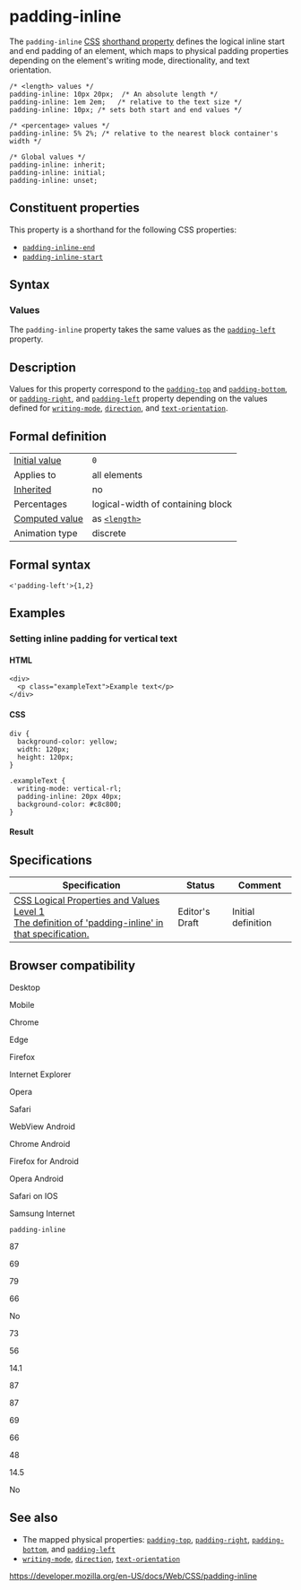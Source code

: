 # padding-inline

The `padding-inline` [CSS](https://developer.mozilla.org/en-US/docs/Web/CSS) [shorthand property](shorthand_properties) defines the logical inline start and end padding of an element, which maps to physical padding properties depending on the element's writing mode, directionality, and text orientation.

    /* <length> values */
    padding-inline: 10px 20px;  /* An absolute length */
    padding-inline: 1em 2em;   /* relative to the text size */
    padding-inline: 10px; /* sets both start and end values */

    /* <percentage> values */
    padding-inline: 5% 2%; /* relative to the nearest block container's width */

    /* Global values */
    padding-inline: inherit;
    padding-inline: initial;
    padding-inline: unset;

## Constituent properties

This property is a shorthand for the following CSS properties:

- [`padding-inline-end`](padding-inline-end)
- [`padding-inline-start`](padding-inline-start)

## Syntax

### Values

The `padding-inline` property takes the same values as the [`padding-left`](padding-left) property.

## Description

Values for this property correspond to the [`padding-top`](padding-top) and [`padding-bottom`](padding-bottom), or [`padding-right`](padding-right), and [`padding-left`](padding-left) property depending on the values defined for [`writing-mode`](writing-mode), [`direction`](direction), and [`text-orientation`](text-orientation).

## Formal definition

<table><tbody><tr class="odd"><td><a href="initial_value">Initial value</a></td><td><code>0</code></td></tr><tr class="even"><td>Applies to</td><td>all elements</td></tr><tr class="odd"><td><a href="inheritance">Inherited</a></td><td>no</td></tr><tr class="even"><td>Percentages</td><td>logical-width of containing block</td></tr><tr class="odd"><td><a href="computed_value">Computed value</a></td><td>as <a href="length"><code>&lt;length&gt;</code></a></td></tr><tr class="even"><td>Animation type</td><td>discrete</td></tr></tbody></table>

## Formal syntax

    <'padding-left'>{1,2}

## Examples

### Setting inline padding for vertical text

#### HTML

    <div>
      <p class="exampleText">Example text</p>
    </div>

#### CSS

    div {
      background-color: yellow;
      width: 120px;
      height: 120px;
    }

    .exampleText {
      writing-mode: vertical-rl;
      padding-inline: 20px 40px;
      background-color: #c8c800;
    }

#### Result

## Specifications

<table><thead><tr class="header"><th>Specification</th><th>Status</th><th>Comment</th></tr></thead><tbody><tr class="odd"><td><a href="https://drafts.csswg.org/css-logical/#propdef-padding-inline">CSS Logical Properties and Values Level 1<br />
<span class="small">The definition of 'padding-inline' in that specification.</span></a></td><td><span class="spec-ed">Editor's Draft</span></td><td>Initial definition</td></tr></tbody></table>

## Browser compatibility

Desktop

Mobile

Chrome

Edge

Firefox

Internet Explorer

Opera

Safari

WebView Android

Chrome Android

Firefox for Android

Opera Android

Safari on IOS

Samsung Internet

`padding-inline`

87

69

79

66

No

73

56

14.1

87

87

69

66

48

14.5

No

## See also

- The mapped physical properties: [`padding-top`](padding-top), [`padding-right`](padding-right), [`padding-bottom`](padding-bottom), and [`padding-left`](padding-left)
- [`writing-mode`](writing-mode), [`direction`](direction), [`text-orientation`](text-orientation)

<a href="https://developer.mozilla.org/en-US/docs/Web/CSS/padding-inline" class="_attribution-link">https://developer.mozilla.org/en-US/docs/Web/CSS/padding-inline</a>
